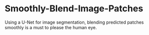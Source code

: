 # Smoothly-Blend-Image-Patches
Using a U-Net for image segmentation, blending predicted patches smoothly is a must to please the human eye.
